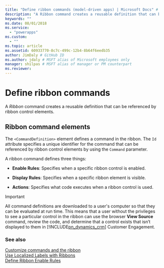 ```yaml
---
title: "Define ribbon commands (model-driven apps) | Microsoft Docs" # Intent and product brand in a unique string of 43-59 chars including spaces"
description: "A Ribbon command creates a reusable definition that can be referenced by ribbon control elements." # 115-145 characters including spaces. This abstract displays in the search result."
keywords: ""
ms.date: 08/01/2018
ms.service:
  - "powerapps"
ms.custom:
  - ""
ms.topic: article
ms.assetid: 60933770-8c7c-499c-12b4-8b64f6eedb35
author: JimDaly # GitHub ID
ms.author: jdaly # MSFT alias of Microsoft employees only
manager: shilpas # MSFT alias of manager or PM counterpart
ms.reviewer: 
---
```


# Define ribbon commands

<!-- https://docs.microsoft.com/en-us/dynamics365/customer-engagement/developer/customize-dev/define-ribbon-commands -->

A *Ribbon* command creates a reusable definition that can be referenced by ribbon control elements.  
  
## Ribbon command elements  
 The `<CommandDefinition>` element defines a command in the ribbon. The `Id` attribute specifies a unique identifier for the command that can be referenced by ribbon control elements by using the `Command` parameter.  
  
 A ribbon command defines three things:  
  
- **Enable Rules**: Specifies when a specific ribbon control is enabled.  
  
- **Display Rules**: Specifies when a specific ribbon element is visible.  
  
- **Actions**: Specifies what code executes when a ribbon control is used.  
  
> [!IMPORTANT]
>  All command definitions are downloaded to a user's computer so that they can be evaluated at run time. This means that a user without the privileges to see a particular control in the ribbon can use the browser **View Source** command, review the code, and determine that a control exists that isn’t displayed to them in [!INCLUDE[pn_dynamics_crm](../../includes/pn-dynamics-crm.md)] Customer Engagement.  
  
### See also  
 [Customize commands and the ribbon](customize-commands-ribbon.md)   
 [Use Localized Labels with Ribbons](use-localized-labels-ribbons.md)   
 [Define Ribbon Enable Rules](define-ribbon-enable-rules.md)